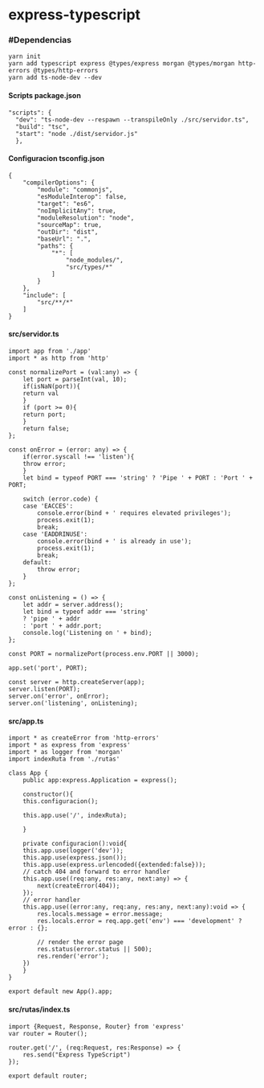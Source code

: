 # express-typescript
### #Dependencias

    yarn init
    yarn add typescript express @types/express morgan @types/morgan http-errors @types/http-errors
    yarn add ts-node-dev --dev

#### Scripts package.json

	"scripts": { 
      "dev": "ts-node-dev --respawn --transpileOnly ./src/servidor.ts",
      "build": "tsc",
	  "start": "node ./dist/servidor.js"
	  },

#### Configuracion tsconfig.json

	{
		"compilerOptions": {
			"module": "commonjs",
			"esModuleInterop": false,
			"target": "es6",
			"noImplicitAny": true,
			"moduleResolution": "node",
			"sourceMap": true,
			"outDir": "dist",
			"baseUrl": ".",
			"paths": {
				"*": [
					"node_modules/",
					"src/types/*"
				]
			}
		},
		"include": [
			"src/**/*"
		]
	}
#### src/servidor.ts
	import app from './app'
	import * as http from 'http'

	const normalizePort = (val:any) => {
	    let port = parseInt(val, 10);
	    if(isNaN(port)){
		return val
	    }
	    if (port >= 0){
		return port;
	    }
	    return false;
	};

	const onError = (error: any) => {
	    if(error.syscall !== 'listen'){
		throw error;
	    }
	    let bind = typeof PORT === 'string' ? 'Pipe ' + PORT : 'Port ' + PORT;

	    switch (error.code) {
		case 'EACCES':
		    console.error(bind + ' requires elevated privileges');
		    process.exit(1);
		    break;
		case 'EADDRINUSE':
		    console.error(bind + ' is already in use');
		    process.exit(1);
		    break;
		default:
		    throw error;
	    }
	};

	const onListening = () => {
	    let addr = server.address();
	    let bind = typeof addr === 'string'
		? 'pipe ' + addr
		: 'port ' + addr.port;
	    console.log('Listening on ' + bind);
	};

	const PORT = normalizePort(process.env.PORT || 3000);

	app.set('port', PORT);

	const server = http.createServer(app);
	server.listen(PORT);
	server.on('error', onError);
	server.on('listening', onListening);
#### src/app.ts
	import * as createError from 'http-errors'
	import * as express from 'express'
	import * as logger from 'morgan'
	import indexRuta from './rutas'

	class App {
	    public app:express.Application = express();

	    constructor(){
		this.configuracion();

		this.app.use('/', indexRuta);

	    }

	    private configuracion():void{
		this.app.use(logger('dev'));
		this.app.use(express.json());
		this.app.use(express.urlencoded({extended:false}));
		// catch 404 and forward to error handler
		this.app.use((req:any, res:any, next:any) => {
		    next(createError(404));
		});
		// error handler
		this.app.use((error:any, req:any, res:any, next:any):void => {
		    res.locals.message = error.message;
		    res.locals.error = req.app.get('env') === 'development' ? error : {};

		    // render the error page
		    res.status(error.status || 500);
		    res.render('error');
		})
	    }
	}

	export default new App().app;
#### src/rutas/index.ts
	import {Request, Response, Router} from 'express'
	var router = Router();

	router.get('/', (req:Request, res:Response) => {
	    res.send("Express TypeScript")
	});

	export default router;
